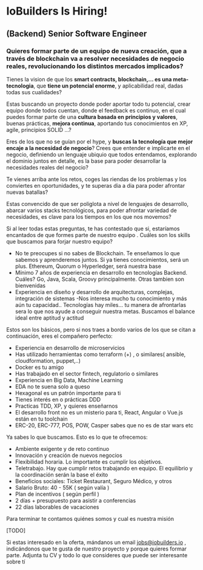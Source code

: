 # IoBuilders Is Hiring! 

## (Backend) Senior Software Engineer 

### Quieres formar parte de un **equipo de nueva creación**, que a través de **blockchain** va a  **resolver necesidades de negocio reales**, revolucionando los distintos mercados implicados?

Tienes la vision de que los **smart contracts, blockchain,... es una meta-tecnologia**, que **tiene un potencial enorme**, y aplicabilidad real, dadas todas sus cualidades?

Estas buscando un proyecto donde poder aportar todo tu potencial, crear equipo donde todos cuentan,  donde el feedback es continuo,  en el cual puedes formar parte de una **cultura basada en principios y valores**, buenas prácticas, **mejora continua**, aportando tus conocimientos en XP, agile, principios SOLID ...?

Eres de los que no se guían por el hype, y **buscas la tecnología que mejor encaje a la necesidad de negocio**? Crees que entender e implicarte en el negocio, definiendo un lenguaje ubiquio que todos entendamos, explorando el dominio juntos en detalle, es la base para poder desarrollar la necesidades reales del negocio?

Te vienes arriba ante los retos, coges las riendas de los problemas y los conviertes en oportunidades, y te superas dia a dia para poder afrontar nuevas batallas?

Estas convencido de que ser poliglota a nivel de lenguajes de desarrollo, abarcar varios stacks tecnológicos, para poder afrontar variedad de necesidades, es clave para los tiempos en los que nos movemos?

Si al leer todas estas preguntas,  te has contestado que si,  estaríamos encantados de que formes parte de nuestro equipo . Cuáles son los skills que buscamos para forjar nuestro equipo?

 - No te preocupes si no sabes de Blockchain. Te enseñamos lo que sabemos y aprenderemos juntos.  Si ya tienes conocimientos, será un plus. Ethereum, Quorum o Hyperledger, será nuestra base
 - Mínimo 7 años de experiencia en desarrollo en tecnologías Backend. Cuáles? Go, Java, Scala, Groovy principalmente. Otras tambien son bienvenidas
 - Experiencia en diseño y desarrollo de arquitecturas, complejas, integración de sistemas
 -Nos interesa mucho tu conocimiento y más aún tu capacidad.. Tecnologías hay miles... tu manera de afrontarlas sera lo que nos ayude a conseguir nuestra metas. Buscamos el balance ideal entre aptitud y actitud
 
 Estos son los básicos, pero si nos traes a bordo varios de los que se citan a continuación, eres el compañero perfecto:

- Experiencia en desarrollo de microservicios 
- Has utilizado herramientas como terraform (+) , o similares( ansible, cloudformation, puppet,..)
- Docker es tu amigo
- Has trabajado en el sector fintech, regulatorio o similares
- Experiencia en Big Data, Machine Learning
- EDA no te suena solo a queso
- Hexagonal es un patrón importante para ti
- Tienes interés en o prácticas DDD
- Practicas TDD, XP, y quieres enseñarnos
- El desarrollo front no es un misterio para ti, React, Angular o Vue.js están en tu toolchain
- ERC-20, ERC-777, POS, POW, Casper sabes que no es de star wars etc

Ya sabes lo que buscamos. Esto es lo que te ofrecemos:

- Ambiente exigente y de reto continuo
- Innovación y creación de nuevos negocios
- Flexibilidad horaria. Lo importante es cumplir los objetivos. 
- Teletrabajo. Hay que cumplir retos trabajando en equipo. El equilibrio y la coordinación serán la base el éxito
- Beneficios sociales: Ticket Restaurant, Seguro Médico, y otros
- Salario Bruto: 40 - 55K ( según valía ) 
- Plan de incentivos ( según perfil )
- 2 días + presupuesto para asistir a conferencias
- 22 días laborables de vacaciones

Para terminar te contamos quiénes somos y cual es nuestra misión

[TODO]



Si estas interesado en la oferta, mándanos un email jobs@iobuilders.io , indicándonos que te gusta de nuestro proyecto y porque quieres formar parte. Adjunta tu CV y todo lo que consideres que puede ser interesante sobre tí
 
 

